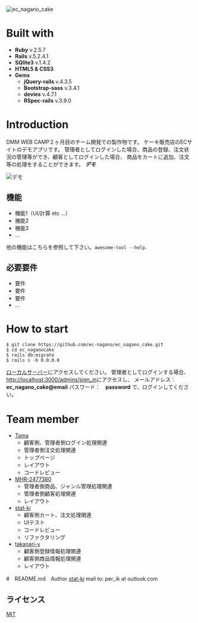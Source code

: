 ![ec_nagano_cake](https://user-images.githubusercontent.com/59187251/75845555-d1ca1b00-5e1c-11ea-840a-4f0dd74c12f3.jpg)
# Built with

- **Ruby** v.2.5.7
- **Rails** v.5.2.4.1
- **SQlite3** v.1.4.2
- **HTML5 & CSS3**
- **Gems**
    - **jQuery-rails** v.4.3.5
    - **Bootstrap-sass** v.3.4.1
    - **devies** v.4.7.1
    - **RSpec-rails** v.3.9.0

# Introduction

DMM WEB CAMP２ヶ月目のチーム開発での製作物です。
ケーキ販売店のECサイトのデモアプリです。
管理者としてログインした場合、商品の登録、注文状況の管理等ができ、顧客としてログインした場合、
商品をカートに追加、注文等の処理をすることができます。
***デモ***

![デモ](https://image-url.gif)

## 機能

- 機能1（UI/計算 etc ...）
- 機能2
- 機能3
- ...

他の機能はこちらを参照して下さい。`awesome-tool --help`.

## 必要要件

- 要件
- 要件
- 要件
- ...

# How to start

```
$ git clone https://github.com/ec-nagano/ec_nagano_cake.git
$ cd ec_naganocake
$ rails db:migrate
$ rails s -b 0.0.0.0
```
[ローカルサーバー](http://localhost:3000/)にアクセスしてください。
管理者としてログインする場合、[http://localhost:3000/admins/sign_in](http://localhost:3000/admins/sign_in)にアクセスし、
メールアドレス：　**ec_nagano_cake@email**
パスワード：　**password**
で、ログインしてください。

# Team member
- [Tama](https://github.com/hewhe)
    - 顧客側、管理者側ログイン処理関連
    - 管理者側注文処理関連
    - トップページ
    - レイアウト
    - コードレビュー
- [MHR-2477380](https://github.com/MHR-2477380)
    - 管理者側商品、ジャンル管理処理関連
    - 管理者側顧客処理関連
    - レイアウト
- [stat-ki](https://github.com/stat-ki)
    - 顧客側カート、注文処理関連
    - UIテスト
    - コードレビュー
    - リファクタリング
- [takanari-y](https://github.com/takanari-y)
    - 顧客側登録情報処理関連
    - 顧客側商品情報処理関連
    - レイアウト

#　README.md　Author
[stat-ki](https://github.com/stat-ki)
mail to: per_ik at outlook.com

## ライセンス

[MIT](http://TomoakiTANAKA.mit-license.org)</blockquote>